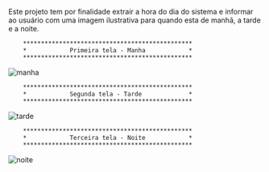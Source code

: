 Este projeto tem por finalidade extrair a hora do dia do sistema e informar ao usuário com uma imagem ilustrativa para quando esta de manhã, a tarde e a noite.


        ***********************************************
        *            Primeira tela - Manha            *
        ***********************************************

![manha](https://user-images.githubusercontent.com/88899145/144429372-d5e4a143-e1eb-4372-be05-8d74bbeaecf5.png)



        ***********************************************
        *            Segunda tela - Tarde             *
        ***********************************************

![tarde](https://user-images.githubusercontent.com/88899145/144429379-0051ed6a-d1a3-4324-b5bc-90a4dd8ab0b4.png)



        ***********************************************
        *            Terceira tela - Noite            *
        ***********************************************
        
        
![noite](https://user-images.githubusercontent.com/88899145/144429400-54b9a14f-5942-47fb-9c1b-b07ab93c1f8d.png)

